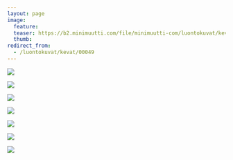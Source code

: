 ```yaml
---
layout: page
image:
  feature:
  teaser: https://b2.minimuutti.com/file/minimuutti-com/luontokuvat/kev%C3%A4t/DS15965-245px.jpg
  thumb:
redirect_from:
  - /luontokuvat/kevat/00049
---
```


![](https://b2.minimuutti.com/file/minimuutti-com/luontokuvat/kev%C3%A4t/DS15964-800px.jpg)

![](https://b2.minimuutti.com/file/minimuutti-com/luontokuvat/kev%C3%A4t/DS15965-800px.jpg)

![](https://b2.minimuutti.com/file/minimuutti-com/luontokuvat/kev%C3%A4t/DS15967-800px.jpg)

![](https://b2.minimuutti.com/file/minimuutti-com/luontokuvat/kev%C3%A4t/DS15969-800px.jpg)

![](https://b2.minimuutti.com/file/minimuutti-com/luontokuvat/kev%C3%A4t/DS15972-800px.jpg)

![](https://b2.minimuutti.com/file/minimuutti-com/luontokuvat/kev%C3%A4t/DS15973-800px.jpg)

![](https://b2.minimuutti.com/file/minimuutti-com/luontokuvat/kev%C3%A4t/DS15971-800px.jpg)
